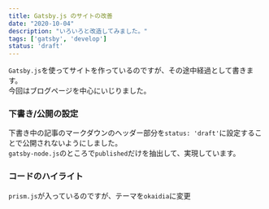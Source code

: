```yaml
---
title: Gatsby.js のサイトの改善
date: "2020-10-04"
description: "いろいろと改造してみました。"
tags: ['gatsby', 'develop']
status: 'draft'
---
```


`Gatsby.js`を使ってサイトを作っているのですが、その途中経過として書きます。  
今回はブログページを中心にいじりました。

### 下書き/公開の設定

下書き中の記事のマークダウンのヘッダー部分を`status: 'draft'`に設定することで公開されないようにしました。  
`gatsby-node.js`のところで`published`だけを抽出して、実現しています。  

### コードのハイライト

`prism.js`が入っているのですが、テーマを`okaidia`に変更  
